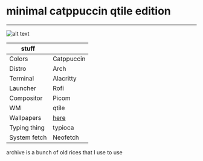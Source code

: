 # minimal catppuccin qtile edition
---

![alt text](sc.png "Screen shot")

|stuff			|				|
|---------------|---------------|
|Colors			| Catppuccin	|
|Distro			| Arch			|
|Terminal		| Alacritty		|
|Launcher		| Rofi			|
|Compositor		| Picom			|
|WM				| qtile			|
|Wallpapers		| [here](https://github.com/Harshit-T/Wallpapers)|
|Typing thing	| typioca		|
|System fetch	| Neofetch		|


archive is a bunch of old rices that I use to use



